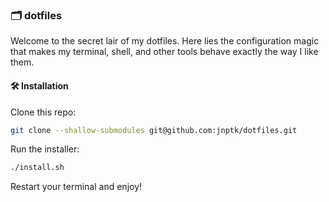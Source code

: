 ### 🗂️ dotfiles

Welcome to the secret lair of my dotfiles. Here lies the configuration magic that makes my terminal, shell, and other tools behave exactly the way I like them.

#### 🛠 Installation

Clone this repo:

```bash
git clone --shallow-submodules git@github.com:jnptk/dotfiles.git
```

Run the installer:

```bash
./install.sh
```

Restart your terminal and enjoy!
